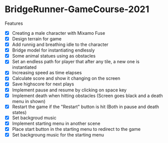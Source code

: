 # BridgeRunner-GameCourse-2021

Features

- [x] Creating a male character with Mixamo Fuse
- [x] Design terrain for game
- [x] Add runnig and breathing idle to the character
- [x] Bridge model for instantiating endlessly
- [x] Some animal statues using as obstacles
- [x] Set an endless path for player that after any tile, a new one is instantiated
- [x] Increasing speed as time elapses
- [x] Calculate score and show it changing on the screen
- [x] Save highscore for next plays
- [x] Implement pause and resume by clicking on space key
- [x] Implement death when hitting obstacles (Screen goes black and a death menu in shown)
- [x] Restart the game if the "Restart" button is hit (Both in pause and death states)
- [x] Set backgroud music
- [x] Implement starting menu in another scene
- [x] Place start button in the starting menu to redirect to the game
- [x] Set backgroung music for the starting menu
